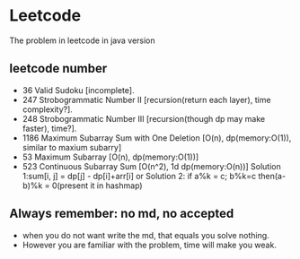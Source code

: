 # Leetcode
The problem in leetcode in java version

## leetcode number
- 36 Valid Sudoku [incomplete].
- 247 Strobogrammatic Number II [recursion(return each layer), time complexity?].
- 248 Strobogrammatic Number III [recursion(though dp may make faster), time?].
- 1186 Maximum Subarray Sum with One Deletion [O(n), dp(memory:O(1)), similar to maxium subarry]
- 53 Maximum Subarray [O(n), dp(memory:O(1))]
- 523 Continuous Subarray Sum [O(n^2), 1d dp(memory:O(n))] Solution 1:sum[i, j] = dp[j] - dp[i]+arr[i] or Solution 2: if a%k = c; b%k=c then(a-b)%k = 0(present it in hashmap)
## Always remember: no md, no accepted
- when you do not want write the md, that equals you solve nothing.
- However you are familiar with the problem, time will make you weak.
